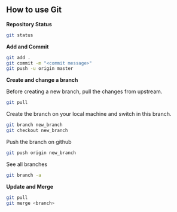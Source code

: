 ## How to use Git


**Repository Status**
```bash
git status
```

**Add and Commit**
```bash
git add .
git commit -m "<commit message>"
git push -u origin master
```

**Create and change a branch**

Before creating a new branch, pull the changes from upstream. 
```bash
git pull
```
Create the branch on your local machine and switch in this branch. 
```bash
git branch new_branch
git checkout new_branch
```

Push the branch on github
```bash
git push origin new_branch
```

See all branches

```bash
git branch -a
```

**Update and Merge**
```bash
git pull
git merge <branch>

```
